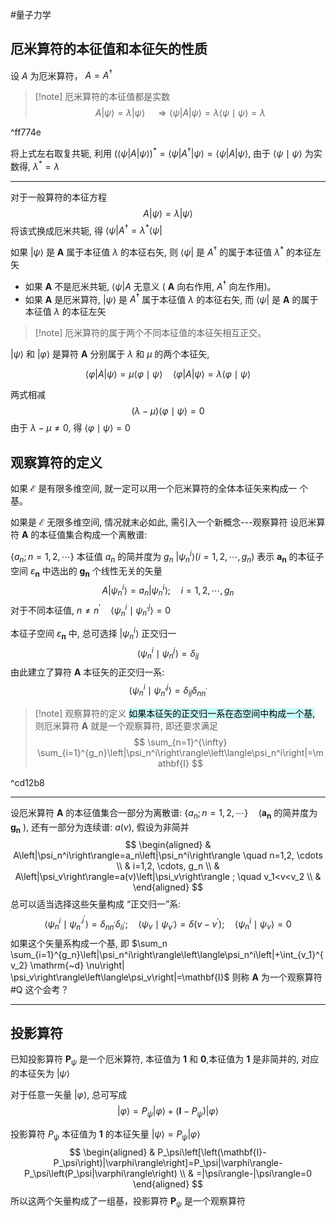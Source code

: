 #量子力学 

## 厄米算符的本征值和本征矢的性质

设 $A$ 为厄米算符， $A=A^{\dagger}$

>[!note] 厄米算符的本征值都是实数
$$
A|\psi\rangle=\lambda|\psi\rangle \quad \Longrightarrow\langle\psi|A| \psi\rangle=\lambda\langle\psi \mid \psi\rangle=\lambda
$$

^ff774e

将上式左右取复共轭, 利用 $(\langle\psi|A| \psi\rangle)^*=\left\langle\psi\left|A^{\dagger}\right| \psi\right\rangle=\langle\psi|A| \psi\rangle$, 由于 $\langle\psi \mid \psi\rangle$ 为实数得, $\lambda^*=\lambda$
****
对于一般算符的本征方程
$$
A|\psi\rangle=\lambda|\psi\rangle
$$
将该式换成厄米共轭, 得 $\langle\psi| A^{\dagger}=\lambda^*\langle\psi|$

如果 $|\psi\rangle$ 是 $\boldsymbol{A}$ 属于本征值 $\lambda$ 的本征右矢, 则 $\langle\psi|$ 是 $A^{\dagger}$ 的属于本征值 $\lambda^*$ 的本征左矢

* 如果 $\boldsymbol{A}$ 不是厄米共轭, $\langle\psi| A$ 无意义 ( $\boldsymbol{A}$ 向右作用, $A^{\dagger}$ 向左作用)。
* 如果 $\boldsymbol{A}$ 是厄米算符, $|\psi\rangle$ 是 $A^{\dagger}$ 属于本征值 $\lambda$ 的本征右矢, 而 $\langle\psi|$ 是 $\boldsymbol{A}$ 的属于本征值 $\lambda$ 的本征左矢

>[!note] 厄米算符的属于两个不同本征值的本征矢相互正交。 


$|\psi\rangle$ 和 $|\varphi\rangle$ 是算符 $\boldsymbol{A}$ 分别属于 $\lambda$ 和 $\mu$ 的两个本征矢,

$$
\langle\varphi|A| \psi\rangle=\mu\langle\varphi \mid \psi\rangle \quad\langle\varphi|A| \psi\rangle=\lambda\langle\varphi \mid \psi\rangle
$$


两式相减
$$
(\lambda-\mu)\langle\varphi \mid \psi\rangle=0
$$
由于 $\lambda-\mu \neq 0$, 得 $\langle\varphi \mid \psi\rangle=0$

## 观察算符的定义

如果 $\mathcal{E}$ 是有限多维空间, 就一定可以用一个厄米算符的全体本征矢来构成一 个基。

如果是 $\mathcal{E}$ 无限多维空间, 情况就末必如此, 需引入一个新概念---观察算符 设厄米算符 $\boldsymbol{A}$ 的本征值集合构成一个离散谱: 

$\left\{a_n ; n=1,2, \cdots\right\}$ 本征值 $a_n$ 的简并度为 $g_n$ $\left|\psi_n^i\right\rangle\left(i=1,2, \cdots, g_n\right)$ 表示 $\boldsymbol{a}_{\boldsymbol{n}}$ 的本征子空间 $\varepsilon_{\boldsymbol{n}}$ 中选出的 $\boldsymbol{g}_{\boldsymbol{n}}$ 个线性无关的矢量
$$
A\left|\psi_n^i\right\rangle=a_n\left|\psi_n^i\right\rangle ; \quad i=1,2, \cdots, g_n
$$
对于不同本征值, $n \neq n^{\prime} \quad\left\langle\psi_n^i \mid \psi_{n^{\prime}}^j\right\rangle=0$



本征子空间 $\varepsilon_{\boldsymbol{n}}$ 中, 总可选择 $\left|\psi_n^i\right\rangle$ 正交归一
$$
\left\langle\psi_n^i \mid \psi_n^j\right\rangle=\delta_{i j}
$$
由此建立了算符 $\boldsymbol{A}$ 本征矢的正交归一系:
$$
\left\langle\psi_n^i \mid \psi_{n^{\prime}}^j\right\rangle=\delta_{i j} \delta_{n n^{\prime}}
$$
>[!note] 观察算符的定义
><mark style="background: #ABF7F7A6;">如果本征矢的正交归一系在态空间中构成一个基, </mark>则厄米算符 $\boldsymbol{A}$ 就是一个观察算符, 即还要求满足
>$$
\sum_{n=1}^{\infty} \sum_{i=1}^{g_n}\left|\psi_n^i\right\rangle\left\langle\psi_n^i\right|=\mathbf{I}
>$$

^cd12b8

****
设厄米算符 $\boldsymbol{A}$ 的本征值集合一部分为离散谱: $\left\{a_n ; n=1,2, \cdots\right\} \quad\left(\boldsymbol{a}_{\boldsymbol{n}}\right.$ 的简并度为 $\boldsymbol{g}_{\boldsymbol{n}}$ ), 还有一部分为连续谱: $a(v)$, 假设为非简并
$$
\begin{aligned}
& A\left|\psi_n^i\right\rangle=a_n\left|\psi_n^i\right\rangle \quad n=1,2, \cdots \\
& i=1,2, \cdots, g_n \\
& A\left|\psi_v\right\rangle=a(v)\left|\psi_v\right\rangle ; \quad v_1<v<v_2 \\
&
\end{aligned}
$$
总可以适当选择这些矢量构成 “正交归一”系:
$$
\left\langle\psi_n^i \mid \psi_{n^{\prime}}^{i^{\prime}}\right\rangle=\delta_{n n^{\prime}} \delta_{i i^{\prime}} ; \quad\left\langle\psi_v \mid \psi_{v^{\prime}}\right\rangle=\delta\left(v-v^{\prime}\right) ; \quad\left\langle\psi_n^i \mid \psi_\nu\right\rangle=0
$$
如果这个矢量系构成一个基, 即 $\sum_n \sum_{i=1}^{g_n}\left|\psi_n^i\right\rangle\left\langle\psi_n^i\left|+\int_{v_1}^{v_2} \mathrm{~d} \nu\right| \psi_v\right\rangle\left\langle\psi_v\right|=\mathbf{I}$ 则称 $\boldsymbol{A}$ 为一个观察算符
#Q 这个会考？
****

## 投影算符



已知投影算符 $\boldsymbol{P}_\psi$ 是一个厄米算符, 本征值为 $\mathbf{1}$ 和 $\mathbf{0}$,本征值为 $\mathbf{1}$ 是非简并的, 对应的本征矢为 $|\psi\rangle$

对于任意一矢量 $|\varphi\rangle$, 总可写成 $$|\varphi\rangle=P_\psi|\varphi\rangle+\left(\mathbf{I}-P_\psi\right)|\varphi\rangle$$

投影算符 $P_\psi$ 本征值为 $\mathbf{1}$ 的本征矢量 $|\psi\rangle=P_\psi|\varphi\rangle$
$$
\begin{aligned}
& P_\psi\left[\left(\mathbf{I}-P_\psi\right)|\varphi\rangle\right]=P_\psi|\varphi\rangle-P_\psi\left(P_\psi|\varphi\rangle\right) \\
& =|\psi\rangle-|\psi\rangle=0
\end{aligned}
$$
所以这两个矢量构成了一组基，投影算符 $\boldsymbol{P}_\psi$ 是一个观察算符
 